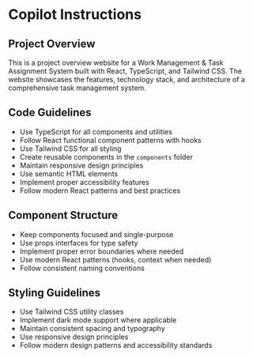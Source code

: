 # Copilot Instructions

<!-- Use this file to provide workspace-specific custom instructions to Copilot. For more details, visit https://code.visualstudio.com/docs/copilot/copilot-customization#_use-a-githubcopilotinstructionsmd-file -->

## Project Overview
This is a project overview website for a Work Management & Task Assignment System built with React, TypeScript, and Tailwind CSS. The website showcases the features, technology stack, and architecture of a comprehensive task management system.

## Code Guidelines
- Use TypeScript for all components and utilities
- Follow React functional component patterns with hooks
- Use Tailwind CSS for all styling
- Create reusable components in the `components` folder
- Maintain responsive design principles
- Use semantic HTML elements
- Implement proper accessibility features
- Follow modern React patterns and best practices

## Component Structure
- Keep components focused and single-purpose
- Use props interfaces for type safety
- Implement proper error boundaries where needed
- Use modern React patterns (hooks, context when needed)
- Follow consistent naming conventions

## Styling Guidelines
- Use Tailwind CSS utility classes
- Implement dark mode support where applicable
- Maintain consistent spacing and typography
- Use responsive design principles
- Follow modern design patterns and accessibility standards
